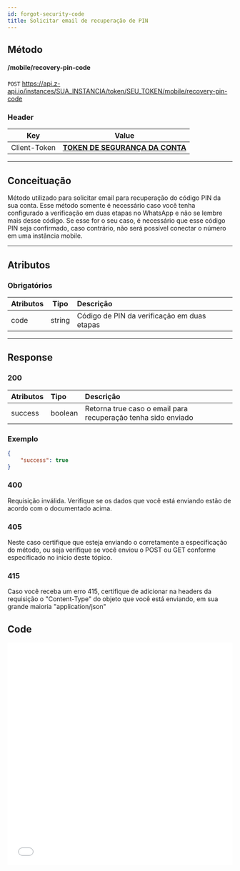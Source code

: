 ```yaml
---
id: forgot-security-code
title: Solicitar email de recuperação de PIN
---
```


## Método

#### /mobile/recovery-pin-code

`POST` https://api.z-api.io/instances/SUA_INSTANCIA/token/SEU_TOKEN/mobile/recovery-pin-code

### Header

|      Key       |            Value            |
| :------------: |     :-----------------:     |
|  Client-Token  | **[TOKEN DE SEGURANÇA DA CONTA](../security/client-token)** |
---

## Conceituação

Método utilizado para solicitar email para recuperação do código PIN da sua conta. Esse método somente é necessário caso você tenha configurado a verificação em duas etapas no WhatsApp e não se lembre mais desse código. Se esse for o seu caso, é necessário que esse código PIN seja confirmado, caso contrário, não será possível conectar o número em uma instância mobile.

---

## Atributos

### Obrigatórios

| Atributos | Tipo | Descrição |
| :-------- | :--: | :-- |
| code      | string | Código de PIN da verificação em duas etapas |

---

## Response

### 200

| Atributos   | Tipo     | Descrição |
| :--------   | :------  | :-------- |
| success     | boolean  | Retorna true caso o email para recuperação tenha sido enviado |


### Exemplo

```json
{
    "success": true
}
```

### 400

Requisição inválida. Verifique se os dados que você está enviando estão de acordo com o documentado acima.

### 405

Neste caso certifique que esteja enviando o corretamente a especificação do método, ou seja verifique se você enviou o POST ou GET conforme especificado no inicio deste tópico.

### 415

Caso você receba um erro 415, certifique de adicionar na headers da requisição o "Content-Type" do objeto que você está enviando, em sua grande maioria "application/json"


## Code

<iframe src="//api.apiembed.com/?source=https://raw.githubusercontent.com/Z-API/z-api-docs/main/json-examples/forgot-security-code.json&targets=all" frameborder="0" scrolling="no" width="100%" height="500px" seamless></iframe>
